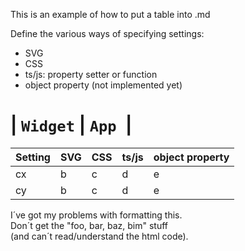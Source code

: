 This is an example of how to put a table into .md

Define the various ways of specifying settings:
* SVG
* CSS
* ts/js: property setter or function
* object property (not implemented yet)

|   ```Widget```    |      ```App ```|
====
| Setting | SVG | CSS | ts/js | object property |
| --- | --- | --- | --- | --- |
| cx | b | c | d | e |
| cy | b | c | d | e |



I´ve got my problems with formatting this.\
Don´t get the "foo, bar, baz, bim" stuff\
(and can´t read/understand the html code).